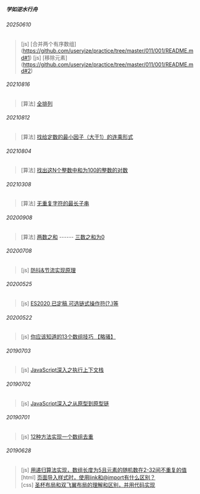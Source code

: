 ##### 学如逆水行舟

###### 20250610
> [js] [合并两个有序数组] (https://github.com/useryize/practice/tree/master/011/001/README.md#1)
> [js] [移除元素] (https://github.com/useryize/practice/tree/master/011/001/README.md#2)

###### 20210816
> [算法] [全排列](https://github.com/useryize/practice/blob/master/010/004/README.md)

###### 20210812
> [算法] [找给定数的最小因子（大于1）的连乘形式](https://github.com/useryize/practice/blob/master/010/003/README.md)

###### 20210804
> [算法] [找出这N个整数中和为100的整数的对数](https://github.com/useryize/practice/blob/master/010/001/README.md)

###### 20210308
> [算法] [无重复字符的最长子串](https://github.com/useryize/practice/blob/master/010/001/README.md#1)

###### 20200908
> [算法] [两数之和](https://github.com/useryize/practice/blob/master/007/README.md#1) ------ [三数之和为0](https://github.com/useryize/practice/blob/master/007/README.md#2) 


###### 20200708
> [js] [防抖&节流实现原理](https://github.com/useryize/practice/blob/master/006/README003.md) 

###### 20200525
> [js] [ES2020 已定稿 可选链式操作符(?.)等](https://github.com/useryize/practice/blob/master/006/README002.md) 


###### 20200522
> [js] [你应该知道的13个数组技巧 【略骚】](https://github.com/useryize/practice/blob/master/006/README001.md)


###### 20190703

> [js] [JavaScript深入之执行上下文栈](https://github.com/useryize/practice/tree/master/005)

###### 20190702

> [js] [JavaScript深入之从原型到原型链](https://github.com/useryize/practice/tree/master/003)


###### 20190701

> [js] [12种方法实现一个数组去重](https://github.com/useryize/practice/tree/master/002#1)

###### 20190628

> [js] [用递归算法实现，数组长度为5且元素的随机数在2-32间不重复的值](https://github.com/useryize/practice/tree/master/001#1)    
  [html] [页面导入样式时，使用link和@import有什么区别？](https://github.com/useryize/practice/tree/master/001#2)    
  [css] [圣杯布局和双飞翼布局的理解和区别，并用代码实现](https://github.com/useryize/practice/tree/master/001#3)
